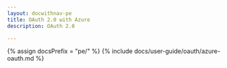 ```yaml
---
layout: docwithnav-pe
title: OAuth 2.0 with Azure
description: OAuth 2.0

---
```


{% assign docsPrefix = "pe/" %}
{% include docs/user-guide/oauth/azure-oauth.md %}